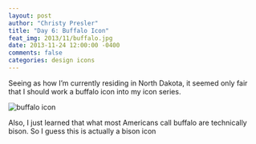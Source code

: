 ```yaml
---
layout: post
author: "Christy Presler"
title: "Day 6: Buffalo Icon"
feat_img: 2013/11/buffalo.jpg
date: 2013-11-24 12:00:00 -0400
comments: false
categories: design icons
---
```

Seeing as how I’m currently residing in North Dakota, it seemed only fair that I should work a buffalo icon into my icon series.

<div class="row">
    <div class="col-sm-6 col-sm-offset-3">
        <img src="{{ site.blog_img_url | prepend: site.url }}{{page.feat_img}}" alt="buffalo icon" />
    </div>
</div>

Also, I just learned that what most Americans call buffalo are technically bison. So I guess this is actually a bison icon